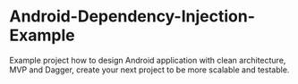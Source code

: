 # Android-Dependency-Injection-Example

Example project how to design Android application with clean architecture, MVP and Dagger, create your next project to be more scalable and testable.
